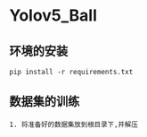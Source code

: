 <!--
 * @Date: 2023-04-24 09:05:55
 * @Author: Bruce
 * @Description: 
-->
# Yolov5_Ball

## 环境的安装

```
pip install -r requirements.txt
```

## 数据集的训练

```
1. 将准备好的数据集放到根目录下,并解压
```
